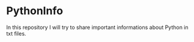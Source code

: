 # PythonInfo
In this repository I will try to share important informations about Python in txt files. 

